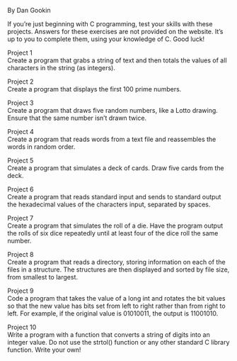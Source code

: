 By Dan Gookin

If you’re just beginning with C programming, test your skills with these projects. Answers for these exercises are not provided on the website. It’s up to you to complete them, using your knowledge of C. Good luck!

Project 1  
Create a program that grabs a string of text and then totals the values of all characters in the string (as integers).

Project 2  
Create a program that displays the first 100 prime numbers.

Project 3  
Create a program that draws five random numbers, like a Lotto drawing. Ensure that the same number isn’t drawn twice.

Project 4  
Create a program that reads words from a text file and reassembles the words in random order.

Project 5  
Create a program that simulates a deck of cards. Draw five cards from the deck.

Project 6  
Create a program that reads standard input and sends to standard output the hexadecimal values of the characters input, separated by spaces.

Project 7  
Create a program that simulates the roll of a die. Have the program output the rolls of six dice repeatedly until at least four of the dice roll the same number.

Project 8  
Create a program that reads a directory, storing information on each of the files in a structure. The structures are then displayed and sorted by file size, from smallest to largest.

Project 9  
Code a program that takes the value of a long int and rotates the bit values so that the new value has bits set from left to right rather than from right to left. For example, if the original value is 01010011, the output is 11001010.

Project 10  
Write a program with a function that converts a string of digits into an integer value. Do not use the strtol() function or any other standard C library function. Write your own!

